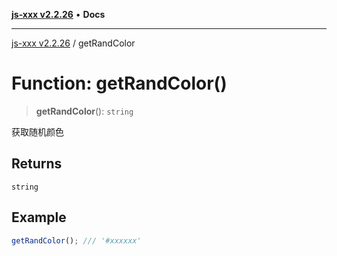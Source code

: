 [**js-xxx v2.2.26**](../README.md) • **Docs**

***

[js-xxx v2.2.26](../README.md) / getRandColor

# Function: getRandColor()

> **getRandColor**(): `string`

获取随机颜色

## Returns

`string`

## Example

```ts
getRandColor(); /// '#xxxxxx'
```
